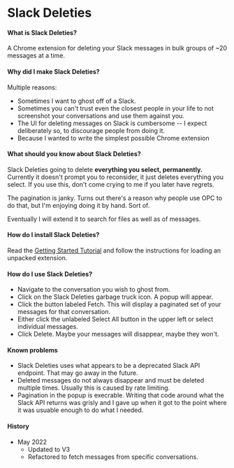 # Slack Deleties
#### What is Slack Deleties? 
A Chrome extension for deleting your Slack messages in bulk groups of ~20 messages at a time.

#### Why did I make Slack Deleties?
Multiple reasons: 

 - Sometimes I want to ghost off of a Slack. 
 - Sometimes you can't trust even the closest people in your life to not screenshot your conversations and use them against you.
 - The UI for deleting messages on Slack is cumbersome -- I expect deliberately so, to discourage people from doing it.
 - Because I wanted to write the simplest possible Chrome extension
 
#### What should you know about Slack Deleties?

Slack Deleties going to delete __everything you select, permanently.__ Currently it doesn't prompt you to reconsider, it just deletes everything you select. If you use this, don't come crying to me if you later have regrets.

The pagination is janky. Turns out there's a reason why people use OPC to do that, but I'm enjoying doing it by hand. Sort of. 

Eventually I will extend it to search for files as well as of messages. 

#### How do I install Slack Deleties?

Read the [Getting Started Tutorial](https://developer.chrome.com/extensions/getstarted) and follow the instructions for loading an unpacked extension.

#### How do I use Slack Deleties?

* Navigate to the conversation you wish to ghost from. 
* Click on the Slack Deleties garbage truck icon. A popup will appear. 
* Click the button labeled Fetch. This will display a paginated set of your messages for that conversation.
* Either click the unlabeled Select All button in the upper left or select individual messages. 
* Click Delete. Maybe your messages will disappear, maybe they won't.

#### Known problems

* Slack Deleties uses what appears to be a deprecated Slack API endpoint. That may go away in the future.
* Deleted messages do not always disappear and must be deleted multiple times. Usually this is caused by rate limiting. 
* Pagination in the popup is execrable. Writing that code around what the Slack API returns was grisly and I gave up when it got to the point where it was usuable enough to do what I needed.

#### History

* May 2022 
    * Updated to V3
    * Refactored to fetch messages from specific conversations.
